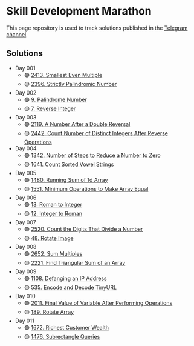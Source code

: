 # Skill Development Marathon

This page repository is used to track solutions published in the [Telegram channel](https://t.me/khamidulla_inoyatov_microblog). 

## Solutions
- Day 001
    - :green_circle: [2413. Smallest Even Multiple](solutions/001.md)
    - :yellow_circle: [2396. Strictly Palindromic Number](solutions/002.md)
- Day 002
    - :green_circle: [9. Palindrome Number](solutions/003.md)
    - :yellow_circle: [7. Reverse Integer](solutions/004.md)
- Day 003
    - :green_circle: [2119. A Number After a Double Reversal](solutions/005.md)
    - :yellow_circle: [2442. Count Number of Distinct Integers After Reverse Operations](solutions/006.md)
- Day 004
    - :green_circle: [1342. Number of Steps to Reduce a Number to Zero](solutions/007.md)
    - :yellow_circle: [1641. Count Sorted Vowel Strings](solutions/008.md)
- Day 005
    - :green_circle: [1480. Running Sum of 1d Array](solutions/009.md)
    - :yellow_circle: [1551. Minimum Operations to Make Array Equal](solutions/010.md)
- Day 006
    - :green_circle: [13. Roman to Integer](solutions/011.md)
    - :yellow_circle: [12. Integer to Roman](solutions/012.md)
- Day 007
    - :green_circle: [2520. Count the Digits That Divide a Number](solutions/013.md)
    - :yellow_circle: [48. Rotate Image](solutions/014.md)
- Day 008
    - :green_circle: [2652. Sum Multiples](solutions/015.md)
    - :yellow_circle: [2221. Find Triangular Sum of an Array](solutions/016.md)
- Day 009
    - :green_circle: [1108. Defanging an IP Address](solutions/017.md)
    - :yellow_circle: [535. Encode and Decode TinyURL](solutions/018.md)
- Day 010
    - :green_circle: [2011. Final Value of Variable After Performing Operations](solutions/019.md)
    - :yellow_circle: [189. Rotate Array](solutions/020.md)
- Day 011
    - :green_circle: [1672. Richest Customer Wealth](solutions/021.md)
    - :yellow_circle: [1476. Subrectangle Queries](solutions/022.md)

